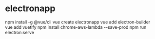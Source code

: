 # electronapp

npm install -g @vue/cli
vue create electronapp
vue add electron-builder
vue add vuetify
npm install chrome-aws-lambda --save-prod
npm run electron:serve
